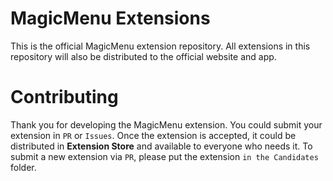 # MagicMenu Extensions
This is the official MagicMenu extension repository. All extensions in this repository will also be distributed to the official website and app.

# Contributing
Thank you for developing the MagicMenu extension. You could submit your extension in `PR` or `Issues`. Once the extension is accepted, it could be distributed in **Extension Store** and available to everyone who needs it.
To submit a new extension via `PR`, please put the extension `in the Candidates` folder.